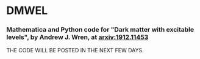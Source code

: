 # DMWEL
### Mathematica and Python code for "Dark matter with excitable levels", by Andrew J. Wren, at [arxiv:1912.11453](http://arxiv.org/abs/1912.11453)

THE CODE WILL BE POSTED IN THE NEXT FEW DAYS.
